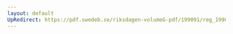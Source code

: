 ```yaml
---
layout: default
UpRedirect: https://pdf.swedeb.se/riksdagen-volumeG-pdf/199091/reg_199091/reg_199091_0874.pdf
---
```

